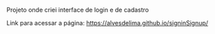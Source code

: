 Projeto onde criei interface de login e de cadastro

Link para acessar a página: https://alvesdelima.github.io/signinSignup/